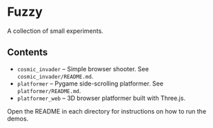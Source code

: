 # Fuzzy

A collection of small experiments.

## Contents

- `cosmic_invader` – Simple browser shooter. See `cosmic_invader/README.md`.
- `platformer` – Pygame side-scrolling platformer. See `platformer/README.md`.
- `platformer_web` – 3D browser platformer built with Three.js.

Open the README in each directory for instructions on how to run the demos.
